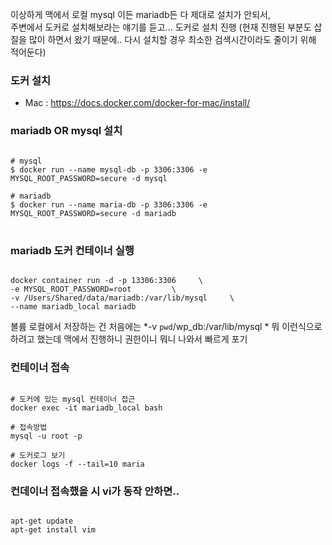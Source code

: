 이상하게 맥에서 로컬 mysql 이든 mariadb든 다 제대로 설치가 안되서,  
주변에서 도커로 설치해보라는 얘기를 듣고... 도커로 설치 진행 (현재 진행된 부분도 삽질을 많이 하면서 왔기 때문에.. 다시 설치할 경우 최소한 검색시간이라도 줄이기 위해 적어둔다)  

### 도커 설치
- Mac : https://docs.docker.com/docker-for-mac/install/

### mariadb OR mysql 설치
<pre>
<code>
# mysql
$ docker run --name mysql-db -p 3306:3306 -e MYSQL_ROOT_PASSWORD=secure -d mysql

# mariadb
$ docker run --name maria-db -p 3306:3306 -e MYSQL_ROOT_PASSWORD=secure -d mariadb
</code>
</pre>

### mariadb 도커 컨테이너 실행

<pre><code>
docker container run -d -p 13306:3306     \
-e MYSQL_ROOT_PASSWORD=root         \
-v /Users/Shared/data/mariadb:/var/lib/mysql     \
--name mariadb_local mariadb
</code></pre>

볼륨 로컬에서 저장하는 건 처음에는 *-v `pwd`/wp_db:/var/lib/mysql \* 뭐 이런식으로 하려고 했는데 맥에서 진행하니 권한이니 뭐니 나와서 빠르게 포기  

### 컨테이너 접속
<pre><code>
# 도커에 있는 mysql 컨테이너 접근
docker exec -it mariadb_local bash

# 접속방법
mysql -u root -p
 
# 도커로그 보기
docker logs -f --tail=10 maria
</pre></code>

### 컨데이너 접속했을 시 vi가 동작 안하면..
<pre><code>
apt-get update
apt-get install vim
</pre></code>
